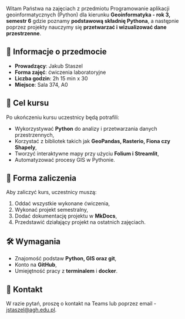 Witam Państwa na zajęciach z przedmiotu Programowanie aplikacji geoinformatycznych (Python) dla kierunku **Geoinformatyka - rok 3, semestr 6** gdzie poznamy **podstawową składnię Pythona**, a następnie poprzez projekty nauczymy się **przetwarzać i wizualizować dane przestrzenne**.

## 📌 Informacje o przedmocie

- **Prowadzący**: Jakub Staszel
- **Forma zajęć**: ćwiczenia laboratoryjne
- **Liczba godzin**: 2h 15 min x 30
- **Miejsce**: Sala 374, A0

## 🎯 Cel kursu

Po ukończeniu kursu uczestnicy będą potrafili:

- Wykorzystywać **Python** do analizy i przetwarzania danych przestrzennych,
- Korzystać z bibliotek takich jak **GeoPandas, Rasterio, Fiona czy Shapely**,
- Tworzyć interaktywne mapy przy użyciu **Folium i Streamlit**,
- Automatyzować procesy GIS w Pythonie.

## 📝 Forma zaliczenia

Aby zaliczyć kurs, uczestnicy muszą:

1. Oddać wszystkie wykonane ćwiczenia,
2. Wykonać projekt semestralny,
3. Dodać dokumentację projektu w **MkDocs**,
4. Przedstawić działający projekt na ostatnich zajęciach.

## 🛠️ Wymagania

- Znajomość podstaw **Python, GIS oraz git**,
- Konto na **GitHub**,
- Umiejętność pracy z **terminalem** i **docker**.

## 📢 Kontakt
W razie pytań, proszę o kontakt na Teams lub poprzez email - jstaszel@agh.edu.pl.

